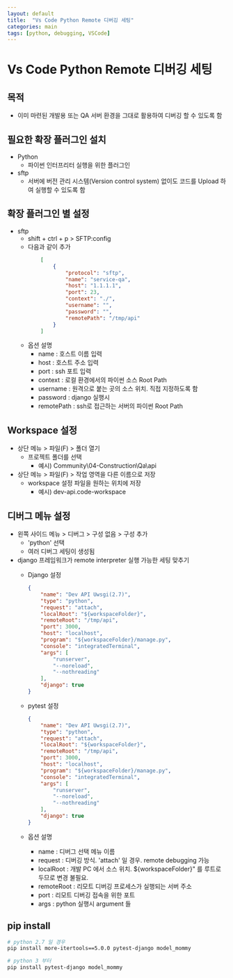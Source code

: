 ```yaml
---
layout: default
title:  "Vs Code Python Remote 디버깅 세팅"
categories: main
tags: [python, debugging, VSCode]
---
```


# Vs Code Python Remote 디버깅 세팅

## 목적

- 이미 마련된 개발용 또는 QA 서버 환경을 그대로 활용하여 디버깅 할 수 있도록 함

## 필요한 확장 플러그인 설치

- Python
  - 파이썬 인터프리터 실행을 위한 플러그인
- sftp
  - 서버에 버전 관리 시스템(Version control system) 없이도 코드를 Upload 하여 실행할 수 있도록 함

## 확장 플러그인 별 설정

- sftp
  - shift + ctrl + p > SFTP:config
  - 다음과 같이 추가
      ```json
          [
              {
                  "protocol": "sftp",
                  "name": "service-qa",
                  "host": "1.1.1.1",
                  "port": 23,
                  "context": "./",
                  "username": "",
                  "password": "",
                  "remotePath": "/tmp/api"
              }
          ]
      ```
  - 옵션 설명
    - name : 호스트 이름 입력
    - host : 호스트 주소 입력
    - port : ssh 포트 입력
    - context : 로컬 환경에서의 파이썬 소스 Root Path
    - username : 원격으로 붙는 곳의 소스 위치. 직접 지정하도록 함
    - password : django 실행시
    - remotePath : ssh로 접근하는 서버의 파이썬 Root Path

## Workspace 설정

- 상단 메뉴 > 파일(F) > 폴더 열기
  - 프로젝트 폴더를 선택
    - 예시) Community\04-Construction\Qa\api
- 상단 메뉴 > 파일(F) > 작업 영역을 다른 이름으로 저장
  - workspace 설정 파일을 원하는 위치에 저장
    - 예시) dev-api.code-workspace

## 디버그 메뉴 설정

- 왼쪽 사이드 메뉴 > 디버그 > 구성 없음 > 구성 추가
  - 'python' 선택
  - 여러 디버그 세팅이 생성됨
- django 프레임워크가 remote interpreter 실행 가능한 세팅 맞추기
  - Django 설정
    ```json
    {
        "name": "Dev API Uwsgi(2.7)",
        "type": "python",
        "request": "attach",
        "localRoot": "${workspaceFolder}",
        "remoteRoot": "/tmp/api",
        "port": 3000,
        "host": "localhost",
        "program": "${workspaceFolder}/manage.py",
        "console": "integratedTerminal",
        "args": [
            "runserver",
            "--noreload",
            "--nothreading"
        ],
        "django": true
    }
    ```
  - pytest 설정
    ```json
    {
        "name": "Dev API Uwsgi(2.7)",
        "type": "python",
        "request": "attach",
        "localRoot": "${workspaceFolder}",
        "remoteRoot": "/tmp/api",
        "port": 3000,
        "host": "localhost",
        "program": "${workspaceFolder}/manage.py",
        "console": "integratedTerminal",
        "args": [
            "runserver",
            "--noreload",
            "--nothreading"
        ],
        "django": true
    }
    ```

  - 옵션 설명
    - name : 디버그 선택 메뉴 이름
    - request : 디버깅 방식. 'attach' 일 경우. remote debugging 가능
    - localRoot : 개발 PC 에서 소스 위치. ${workspaceFolder}" 를 루트로 두므로 변경 불필요.
    - remoteRoot : 리모트 디버깅 프로세스가 실행되는 서버 주소
    - port : 리모트 디버깅 접속을 위한 포트
    - args : python 실행시 argument 들

## pip install

```sh
# python 2.7 일 경우
pip install more-itertools==5.0.0 pytest-django model_mommy

# python 3 부터
pip install pytest-django model_mommy
```